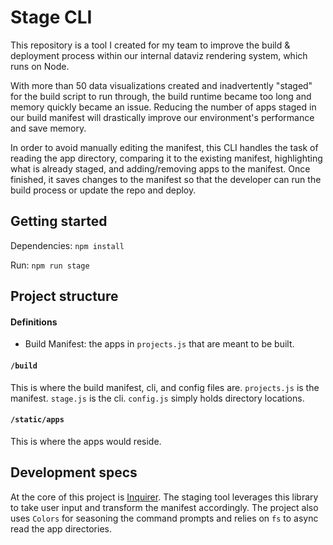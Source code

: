 # Stage CLI

This repository is a tool I created for my team to improve the build & deployment process within our internal dataviz rendering system, which runs on Node.

With more than 50 data visualizations created and inadvertently "staged" for the build script to run through, the build runtime became too long and memory quickly became an issue. Reducing the number of apps staged in our build manifest will drastically improve our environment's performance and save memory. 

In order to avoid manually editing the manifest, this CLI handles the task of reading the app directory, comparing it to the existing manifest, highlighting what is already staged, and adding/removing apps to the manifest. Once finished, it saves changes to the manifest so that the developer can run the build process or update the repo and deploy.

## Getting started

Dependencies: `npm install`

Run: `npm run stage`

## Project structure

#### Definitions
- Build Manifest: the apps in `projects.js` that are meant to be built.

#### `/build`

This is where the build manifest, cli, and config files are. `projects.js` is the manifest. `stage.js` is the cli. `config.js` simply holds directory locations.

#### `/static/apps`

This is where the apps would reside.

## Development specs

At the core of this project is [Inquirer](https://www.npmjs.com/package/inquirer). The staging tool leverages this library to take user input and transform the manifest accordingly. The project also uses `Colors` for seasoning the command prompts and relies on `fs` to async read the app directories.
